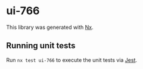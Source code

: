 # ui-766

This library was generated with [Nx](https://nx.dev).

## Running unit tests

Run `nx test ui-766` to execute the unit tests via [Jest](https://jestjs.io).
